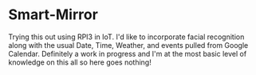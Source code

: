 # Smart-Mirror
Trying this out using RPI3 in IoT. I'd like to incorporate facial recognition along with the usual Date, Time, Weather, and events pulled from Google Calendar.  Definitely a work in progress and I'm at the most basic level of knowledge on this all so here goes nothing!
